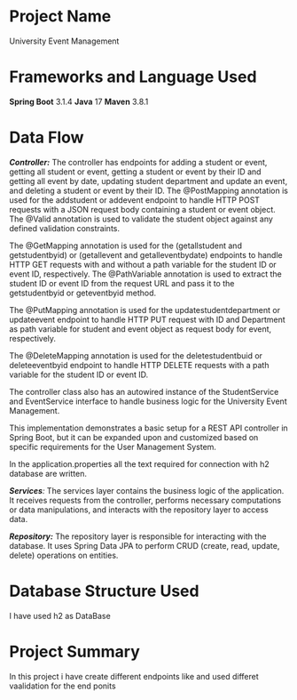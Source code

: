 # Project Name
University Event Management

# Frameworks and Language Used
**Spring Boot** 3.1.4
**Java** 17
**Maven** 3.8.1

# Data Flow


_**Controller:**_ The controller has endpoints for adding a student or event, getting all student or event, getting a student or event by their ID and getting all event by date, updating student department and update an event, and deleting a student or event by their ID. The @PostMapping annotation is used for the addstudent or addevent endpoint to handle HTTP POST requests with a JSON request body containing a student or event object. The @Valid annotation is used to validate the student object against any defined validation constraints.

The @GetMapping annotation is used for the (getallstudent and getstudentbyid) or (getallevent and getalleventbydate) endpoints to handle HTTP GET requests with and without a path variable for the student ID or event ID, respectively. The @PathVariable annotation is used to extract the student ID or event ID from the request URL and pass it to the getstudentbyid or geteventbyid method.

The @PutMapping annotation is used for the updatestudentdepartment or updateevent endpoint to handle HTTP PUT request with ID and Department as path variable for student and event object as request body for event, respectively. 

The @DeleteMapping annotation is used for the deletestudentbuid or deleteeventbyid endpoint to handle HTTP DELETE requests with a path variable for the student ID or event ID.

The controller class also has an autowired instance of the StudentService and EventService interface to handle business logic for the University Event Management.

This implementation demonstrates a basic setup for a REST API controller in Spring Boot, but it can be expanded upon and customized based on specific requirements for the User Management System.

In the application.properties all the text required for connection with h2 database are written.


_**Services**:_ The services layer contains the business logic of the application. It receives requests from the controller, performs necessary computations or data manipulations, and interacts with the repository layer to access data.

_**Repository:**_ The repository layer is responsible for interacting with the database. It uses Spring Data JPA to perform CRUD (create, read, update, delete) operations on entities.

# Database Structure Used
I have used h2 as DataBase

# Project Summary
In this project i have create different endpoints like and used differet vaalidation for the end ponits

